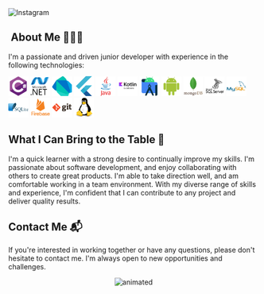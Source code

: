 <div id="badges">
  <img src="https://img.shields.io/badge/Instagram-purple?logo=instagram&logoColor=white&style=for-the-badge" alt="Instagram"/>
</div>

<h2> About Me 🧑‍💻👋</h2>

I'm a passionate and driven junior developer with experience in the following technologies:

<div>
  <img src="https://github.com/devicons/devicon/blob/master/icons/csharp/csharp-original.svg" title="csharp" alt="c#" width="40" height="40"/>
   <img src="https://github.com/devicons/devicon/blob/master/icons/dot-net/dot-net-original-wordmark.svg" title="dotnet" alt="net" width="40" height="40"/>
  <img src="https://github.com/devicons/devicon/blob/master/icons/dart/dart-original.svg" title="Dart" alt="Dart" width="40" height="40"/>
  <img src="https://github.com/devicons/devicon/blob/master/icons/flutter/flutter-original.svg" title="Flutter" alt="flutter" width="40" height="40"/>
  <img src="https://github.com/devicons/devicon/blob/master/icons/java/java-original-wordmark.svg" title="Java" alt="java" width="40" height="40"/>
  <img src="https://github.com/devicons/devicon/blob/master/icons/kotlin/kotlin-original-wordmark.svg" title="Kotlin" alt="kotlin" width="40" height="40"/>
  <img src="https://github.com/devicons/devicon/blob/master/icons/androidstudio/androidstudio-original.svg" title="Android Studio" alt="AndroidStudio" width="40" height="40"/>
  <img src="https://github.com/devicons/devicon/blob/master/icons/android/android-original.svg" title="Android" alt="Android" width="40" height="40"/>
  <img src="https://github.com/devicons/devicon/blob/master/icons/mongodb/mongodb-original-wordmark.svg" title="Mongodb" alt="Mongo" width="40" height="40"/>
  <img src="https://github.com/devicons/devicon/blob/master/icons/microsoftsqlserver/microsoftsqlserver-plain-wordmark.svg" title="SQLServer" alt="MSSql" width="40" height="40"/>
  <img src="https://github.com/devicons/devicon/blob/master/icons/mysql/mysql-original-wordmark.svg" title="MySql" alt="MYSQL" width="40" height="40"/>
  <img src="https://github.com/devicons/devicon/blob/master/icons/sqlite/sqlite-original-wordmark.svg" title="SqLite" alt="sqlite" width="40" height="40"/>
  <img src="https://github.com/devicons/devicon/blob/master/icons/firebase/firebase-plain-wordmark.svg" title="Firebase" alt="firebase" width="40" height="40"/>
  <img src="https://github.com/devicons/devicon/blob/master/icons/git/git-original-wordmark.svg" title="Git" alt="git" width="40" height="40"/>
  <img src="https://github.com/devicons/devicon/blob/master/icons/linux/linux-original.svg" title="Linux" alt="linux" width="40" height="40"/>
</div>


<h2>What I Can Bring to the Table 💪</h2>

I'm a quick learner with a strong desire to continually improve my skills. I'm passionate about software development, and enjoy collaborating with others to create great products. I'm able to take direction well, and am comfortable working in a team environment. With my diverse range of skills and experience, I'm confident that I can contribute to any project and deliver quality results.

<h2>Contact Me 📬</h2>

If you're interested in working together or have any questions, please don't hesitate to contact me. I'm always open to new opportunities and challenges.


<p align="center">
  <img src="https://i.makeagif.com/media/8-17-2015/ow6u2T.gif" alt="animated" />
</p>
